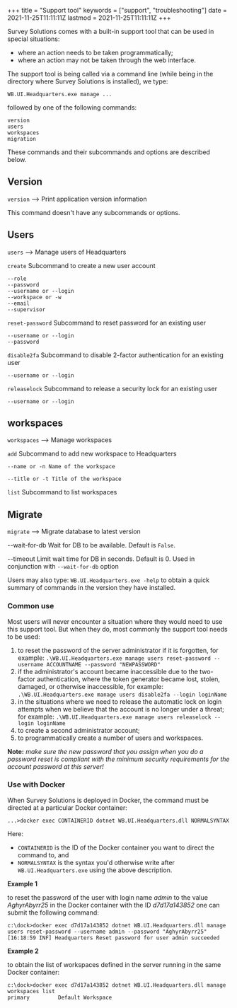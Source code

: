 +++
title = "Support tool"
keywords = ["support", "troubleshooting"]
date = 2021-11-25T11:11:11Z
lastmod = 2021-11-25T11:11:11Z
+++

Survey Solutions comes with a built-in support tool that can be used in special situations:

- where an action needs to be taken programmatically;
- where an action may not be taken through the web interface.

The support tool is being called via a command line (while being in the directory where Survey Solutions is installed), we type:
```
WB.UI.Headquarters.exe manage ...
```

followed by one of the following commands:
```
version
users
workspaces
migration
```

These commands and their subcommands and options are described below.

## Version
`version` --> Print application version information

This command doesn't have any subcommands or options.

## Users

`users` --> Manage users of Headquarters

  `create` Subcommand to create a new user account

    --role
    --password
    --username or --login
    --workspace or -w
    --email
    --supervisor
  `reset-password` Subcommand to reset password for an existing user

    --username or --login
    --password

  `disable2fa` Subcommand to disable 2-factor authentication for an existing user

    --username or --login

  `releaselock` Subcommand to release a security lock for an existing user

    --username or --login

## workspaces

`workspaces` --> Manage workspaces

  `add` Subcommand to add new workspace to Headquarters

    --name or -n Name of the workspace

    --title or -t Title of the workspace

  `list` Subcommand to list workspaces

## Migrate

`migrate` --> Migrate database to latest version

  --wait-for-db Wait for DB to be available. Default is `False`.

  --timeout Limit wait time for DB in seconds. Default is 0. Used in conjunction with `--wait-for-db` option

Users may also type: `WB.UI.Headquarters.exe -help` to obtain a quick summary of
commands in the version they have installed.

### Common use

Most users will never encounter a situation where they would need to use this
support tool. But when they do, most commonly the support tool needs to be used:

1. to reset the password of the server administrator if it is forgotten, for example:
`.\WB.UI.Headquarters.exe manage users reset-password --username ACCOUNTNAME --password "NEWPASSWORD"`
2. if the administrator's account became inaccessible due to the two-factor authentication, where the token generator became lost, stolen, damaged, or otherwise inaccessible, for example: `.\WB.UI.Headquarters.exe manage users disable2fa --login loginName`
3. in the situations where we need to release the automatic lock on login attempts when we believe that the account is no longer under a threat; for example: `.\WB.UI.Headquarters.exe manage users releaselock --login loginName`
4. to create a second administrator account;
5. to programmatically create a number of users and workspaces.

**Note:** *make sure the new password that you assign when you do a password
reset is compliant with the minimum security requirements for the account
password at this server!*

### Use with Docker

When Survey Solutions is deployed in Docker, the command must be directed at a
particular Docker container:

```
...>docker exec CONTAINERID dotnet WB.UI.Headquarters.dll NORMALSYNTAX
```

Here:
* `CONTAINERID` is the ID of the Docker container you want to direct the
command to, and
* `NORMALSYNTAX` is the syntax you'd otherwise write after
`WB.UI.Headquarters.exe` using the above description.

**Example 1**

to reset the password of the user with login name *admin* to the
value *AghyrAbyrr25* in the Docker container with the ID
*d7d17a143852*
one can submit the following command:

```
c:\dock>docker exec d7d17a143852 dotnet WB.UI.Headquarters.dll manage users reset-password --username admin --password "AghyrAbyrr25"
[16:18:59 INF] Headquarters Reset password for user admin succeeded
```

**Example 2**

to obtain the list of workspaces defined in the server running in the same
Docker container:
```
c:\dock>docker exec d7d17a143852 dotnet WB.UI.Headquarters.dll manage workspaces list
primary         Default Workspace
```
